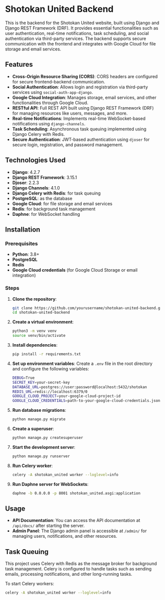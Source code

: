 # Shotokan United Backend

This is the backend for the Shotokan United website, built using Django and Django REST Framework (DRF). It provides essential functionalities such as user authentication, real-time notifications, task scheduling, and social authentication via third-party services. The backend supports secure communication with the frontend and integrates with Google Cloud for file storage and email services.

## Features

- **Cross-Origin Resource Sharing (CORS)**: CORS headers are configured for secure frontend-backend communication.
- **Social Authentication**: Allows login and registration via third-party services using `social-auth-app-django`.
- **Google Cloud Integration**: Manages storage, email services, and other functionalities through Google Cloud.
- **RESTful API**: Full REST API built using Django REST Framework (DRF) for managing resources like users, messages, and more.
- **Real-time Notifications**: Implements real-time WebSocket-based notifications using `django-channels`.
- **Task Scheduling**: Asynchronous task queuing implemented using Django Celery with Redis.
- **Secure Authentication**: JWT-based authentication using `djoser` for secure login, registration, and password management.
  
## Technologies Used

- **Django**: 4.2.7
- **Django REST Framework**: 3.15.1
- **Djoser**: 2.2.3
- **Django Channels**: 4.1.0
- **Django Celery with Redis**: for task queuing
- **PostgreSQL**: as the database
- **Google Cloud**: for file storage and email services
- **Redis**: for background task management
- **Daphne**: for WebSocket handling

## Installation

### Prerequisites

- **Python**: 3.8+
- **PostgreSQL**
- **Redis**
- **Google Cloud credentials** (for Google Cloud Storage or email integration)

### Steps

1. **Clone the repository**:
    ```bash
    git clone https://github.com/yourusername/shotokan-united-backend.git
    cd shotokan-united-backend
    ```

2. **Create a virtual environment**:
    ```bash
    python3 -m venv venv
    source venv/bin/activate
    ```

3. **Install dependencies**:
    ```bash
    pip install -r requirements.txt
    ```

4. **Set up environment variables**:
    Create a `.env` file in the root directory and configure the following variables:
    ```bash
    DEBUG=True
    SECRET_KEY=your-secret-key
    DATABASE_URL=postgres://user:password@localhost:5432/shotokan
    REDIS_URL=redis://localhost:6379/0
    GOOGLE_CLOUD_PROJECT=your-google-cloud-project-id
    GOOGLE_CLOUD_CREDENTIALS=path-to-your-google-cloud-credentials.json
    ```

5. **Run database migrations**:
    ```bash
    python manage.py migrate
    ```

6. **Create a superuser**:
    ```bash
    python manage.py createsuperuser
    ```

7. **Start the development server**:
    ```bash
    python manage.py runserver
    ```

8. **Run Celery worker**:
    ```bash
    celery -A shotokan_united worker --loglevel=info
    ```

9. **Run Daphne server for WebSockets**:
    ```bash
    daphne -b 0.0.0.0 -p 8001 shotokan_united.asgi:application
    ```

## Usage

- **API Documentation**: You can access the API documentation at `/api/docs/` after starting the server.
- **Admin Panel**: The Django admin panel is accessible at `/admin/` for managing users, notifications, and other resources.

## Task Queuing

This project uses Celery with Redis as the message broker for background task management. Celery is configured to handle tasks such as sending emails, processing notifications, and other long-running tasks.

To start Celery workers:

```bash
celery -A shotokan_united worker --loglevel=info
```

